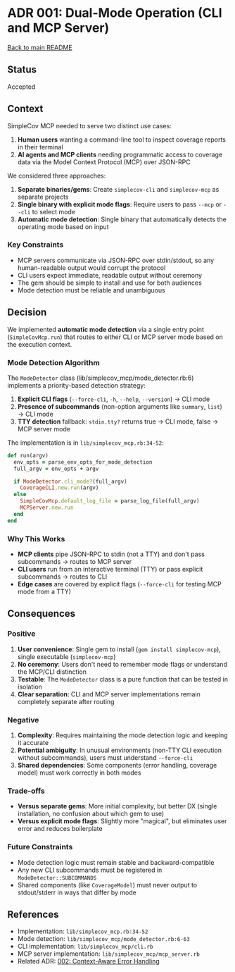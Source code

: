 # ADR 001: Dual-Mode Operation (CLI and MCP Server)

[Back to main README](../../README.md)

## Status

Accepted

## Context

SimpleCov MCP needed to serve two distinct use cases:

1. **Human users** wanting a command-line tool to inspect coverage reports in their terminal
2. **AI agents and MCP clients** needing programmatic access to coverage data via the Model Context Protocol (MCP) over JSON-RPC

We considered three approaches:

1. **Separate binaries/gems**: Create `simplecov-cli` and `simplecov-mcp` as separate projects
2. **Single binary with explicit mode flags**: Require users to pass `--mcp` or `--cli` to select mode
3. **Automatic mode detection**: Single binary that automatically detects the operating mode based on input

### Key Constraints

- MCP servers communicate via JSON-RPC over stdin/stdout, so any human-readable output would corrupt the protocol
- CLI users expect immediate, readable output without ceremony
- The gem should be simple to install and use for both audiences
- Mode detection must be reliable and unambiguous

## Decision

We implemented **automatic mode detection** via a single entry point (`SimpleCovMcp.run`) that routes to either CLI or MCP server mode based on the execution context.

### Mode Detection Algorithm

The `ModeDetector` class (lib/simplecov_mcp/mode_detector.rb:6) implements a priority-based detection strategy:

1. **Explicit CLI flags** (`--force-cli`, `-h`, `--help`, `--version`) → CLI mode
2. **Presence of subcommands** (non-option arguments like `summary`, `list`) → CLI mode
3. **TTY detection** fallback: `stdin.tty?` returns true → CLI mode, false → MCP server mode

The implementation is in `lib/simplecov_mcp.rb:34-52`:

```ruby
def run(argv)
  env_opts = parse_env_opts_for_mode_detection
  full_argv = env_opts + argv

  if ModeDetector.cli_mode?(full_argv)
    CoverageCLI.new.run(argv)
  else
    SimpleCovMcp.default_log_file = parse_log_file(full_argv)
    MCPServer.new.run
  end
end
```

### Why This Works

- **MCP clients** pipe JSON-RPC to stdin (not a TTY) and don't pass subcommands → routes to MCP server
- **CLI users** run from an interactive terminal (TTY) or pass explicit subcommands → routes to CLI
- **Edge cases** are covered by explicit flags (`--force-cli` for testing MCP mode from a TTY)

## Consequences

### Positive

1. **User convenience**: Single gem to install (`gem install simplecov-mcp`), single executable (`simplecov-mcp`)
2. **No ceremony**: Users don't need to remember mode flags or understand the MCP/CLI distinction
3. **Testable**: The `ModeDetector` class is a pure function that can be tested in isolation
4. **Clear separation**: CLI and MCP server implementations remain completely separate after routing

### Negative

1. **Complexity**: Requires maintaining the mode detection logic and keeping it accurate
2. **Potential ambiguity**: In unusual environments (non-TTY CLI execution without subcommands), users must understand `--force-cli`
3. **Shared dependencies**: Some components (error handling, coverage model) must work correctly in both modes

### Trade-offs

- **Versus separate gems**: More initial complexity, but better DX (single installation, no confusion about which gem to use)
- **Versus explicit mode flags**: Slightly more "magical", but eliminates user error and reduces boilerplate

### Future Constraints

- Mode detection logic must remain stable and backward-compatible
- Any new CLI subcommands must be registered in `ModeDetector::SUBCOMMANDS`
- Shared components (like `CoverageModel`) must never output to stdout/stderr in ways that differ by mode

## References

- Implementation: `lib/simplecov_mcp.rb:34-52`
- Mode detection: `lib/simplecov_mcp/mode_detector.rb:6-63`
- CLI implementation: `lib/simplecov_mcp/cli.rb`
- MCP server implementation: `lib/simplecov_mcp/mcp_server.rb`
- Related ADR: [002: Context-Aware Error Handling](002-x-arch-decision.md)
